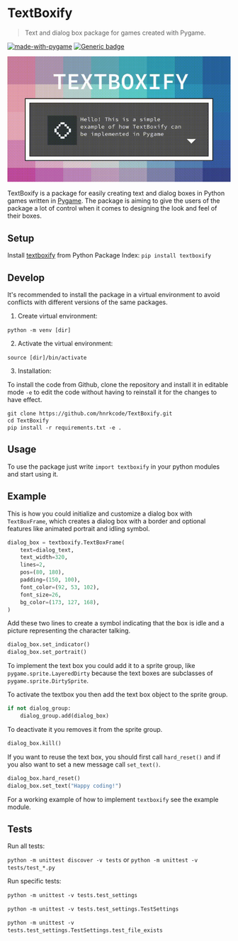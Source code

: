 # TextBoxify

> Text and dialog box package for games created with Pygame.

[![made-with-pygame](https://img.shields.io/badge/Made%20with-Pygame-green.svg)](https://www.pygame.org/)
[![Generic badge](https://img.shields.io/badge/code_style-black-black.svg)](https://github.com/psf/black)

![dialog box](example.gif)

TextBoxify is a package for easily creating text and dialog boxes in Python games written in [Pygame](https://www.pygame.org/). The package is aiming to give the users of the package a lot of control when it comes to designing the look and feel of their boxes.

## Setup

Install [textboxify](https://pypi.org/project/textboxify/) from Python Package Index: `pip install textboxify`

## Develop

It's recommended to install the package in a virtual environment to avoid conflicts with different versions of the same packages.

1. Create virtual environment:

  `python -m venv [dir]`

2. Activate the virtual environment:

  `source [dir]/bin/activate`

3. Installation:

  To install the code from Github, clone the repository and install it in editable mode `-e` to edit the code without having to reinstall it for the changes to have effect.

  ```
  git clone https://github.com/hnrkcode/TextBoxify.git
  cd TextBoxify
  pip install -r requirements.txt -e .
  ```

## Usage

To use the package just write `import textboxify` in your python modules and start using it.

## Example

This is how you could initialize and customize a dialog box with `TextBoxFrame`, which creates a dialog box with a border and optional features like animated portrait and idling symbol.

```Python
dialog_box = textboxify.TextBoxFrame(
    text=dialog_text,
    text_width=320,
    lines=2,
    pos=(80, 180),
    padding=(150, 100),
    font_color=(92, 53, 102),
    font_size=26,
    bg_color=(173, 127, 168),
)
```

Add these two lines to create a symbol indicating that the box is idle and a picture representing the character talking.

```Python
dialog_box.set_indicator()
dialog_box.set_portrait()
```

To implement the text box you could add it to a sprite group, like `pygame.sprite.LayeredDirty` because the text boxes are subclasses of `pygame.sprite.DirtySprite`.

To activate the textbox you then add the text box object to the sprite group.

```Python
if not dialog_group:
    dialog_group.add(dialog_box)
```

To deactivate it you removes it from the sprite group.

```Python
dialog_box.kill()
```

If you want to reuse the text box, you should first call `hard_reset()` and if you also want to set a new message call `set_text()`.

```Python
dialog_box.hard_reset()
dialog_box.set_text("Happy coding!")
```

For a working example of how to implement `textboxify` see the example module.

## Tests

Run all tests:

`python -m unittest discover -v tests` or `python -m unittest -v tests/test_*.py`

Run specific tests:

`python -m unittest -v tests.test_settings`

`python -m unittest -v tests.test_settings.TestSettings`

`python -m unittest -v tests.test_settings.TestSettings.test_file_exists`

